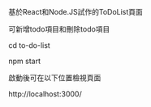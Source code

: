 基於React和Node.JS試作的ToDoList頁面

可新增todo項目和刪除todo項目



cd to-do-list

npm start



啟動後可在以下位置檢視頁面

http://localhost:3000/ 